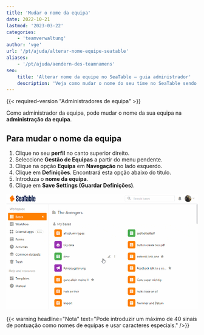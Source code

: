 ```yaml
---
title: 'Mudar o nome da equipa'
date: 2022-10-21
lastmod: '2023-03-22'
categories:
    - 'teamverwaltung'
author: 'vge'
url: '/pt/ajuda/alterar-nome-equipe-seatable'
aliases:
    - '/pt/ajuda/aendern-des-teamnamens'
seo:
    title: 'Alterar nome da equipe no SeaTable – guia administrador'
    description: 'Veja como mudar o nome do seu time no SeaTable sendo administrador. Siga as etapas, requisitos e aproveite as dicas para personalizar nomes facilmente.'
---
```


{{< required-version "Administradores de equipa" >}}

Como administrador da equipa, pode mudar o nome da sua equipa na **administração da equipa**.

## Para mudar o nome da equipa

1. Clique no seu **perfil** no canto superior direito.
2. Seleccione **Gestão de Equipas** a partir do menu pendente.
3. Clique na opção **Equipa** em **Navegação** no lado esquerdo.
4. Clique em **Definições**. Encontrará esta opção abaixo do título.
5. Introduza o **nome da equipa**.
6. Clique em **Save Settings (Guardar Definições)**.

![Mudar o nome da equipa](images/aendern-des-teamnamens.gif)

{{< warning  headline="Nota"  text="Pode introduzir um máximo de 40 sinais de pontuação como nomes de equipas e usar caracteres especiais." />}}
